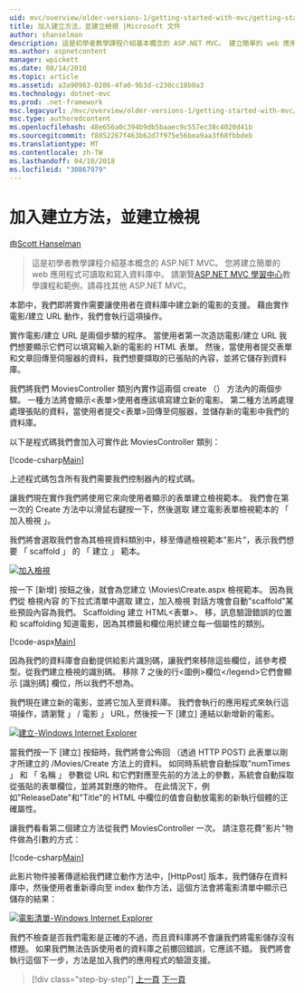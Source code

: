 ```yaml
---
uid: mvc/overview/older-versions-1/getting-started-with-mvc/getting-started-with-mvc-part6
title: 加入建立方法，並建立檢視 |Microsoft 文件
author: shanselman
description: 這是初學者教學課程介紹基本概念的 ASP.NET MVC。 建立簡單的 web 應用程式可讀取和寫入資料庫中。
ms.author: aspnetcontent
manager: wpickett
ms.date: 08/14/2010
ms.topic: article
ms.assetid: a3a90963-0286-4fa0-9b3d-c230cc18b0a3
ms.technology: dotnet-mvc
ms.prod: .net-framework
msc.legacyurl: /mvc/overview/older-versions-1/getting-started-with-mvc/getting-started-with-mvc-part6
msc.type: authoredcontent
ms.openlocfilehash: 48e656a0c394b9db5baaec9c557ec38c4020d41b
ms.sourcegitcommit: f8852267f463b62d7f975e56bea9aa3f68fbbdeb
ms.translationtype: MT
ms.contentlocale: zh-TW
ms.lasthandoff: 04/10/2018
ms.locfileid: "30867979"
---
```

<a name="adding-a-create-method-and-create-view"></a>加入建立方法，並建立檢視
====================
由[Scott Hanselman](https://github.com/shanselman)

> 這是初學者教學課程介紹基本概念的 ASP.NET MVC。 您將建立簡單的 web 應用程式可讀取和寫入資料庫中。 請瀏覽[ASP.NET MVC 學習中心](../../../index.md)教學課程和範例，請尋找其他 ASP.NET MVC。


本節中，我們即將實作需要讓使用者在資料庫中建立新的電影的支援。 藉由實作電影/建立 URL 動作，我們會執行這項操作。

實作電影/建立 URL 是兩個步驟的程序。 當使用者第一次造訪電影/建立 URL 我們想要顯示它們可以填寫輸入新的電影的 HTML 表單。 然後，當使用者提交表單和文章回傳至伺服器的資料，我們想要擷取的已張貼的內容，並將它儲存到資料庫。

我們將我們 MoviesController 類別內實作這兩個 create （） 方法內的兩個步驟。 一種方法將會顯示&lt;表單&gt;使用者應該填寫建立新的電影。 第二種方法將處理處理張貼的資料，當使用者提交&lt;表單&gt;回傳至伺服器，並儲存新的電影中我們的資料庫。

以下是程式碼我們會加入可實作此 MoviesController 類別：

[!code-csharp[Main](getting-started-with-mvc-part6/samples/sample1.cs)]

上述程式碼包含所有我們需要我們控制器內的程式碼。

讓我們現在實作我們將使用它來向使用者顯示的表單建立檢視範本。 我們會在第一次的 Create 方法中以滑鼠右鍵按一下，然後選取 建立電影表單檢視範本的 「 加入檢視 」。

我們將會選取我們會為其檢視資料類別中，移至傳遞檢視範本"影片"，表示我們想要 「 scaffold 」 的 「 建立 」 範本。

[![加入檢視](getting-started-with-mvc-part6/_static/image2.png)](getting-started-with-mvc-part6/_static/image1.png)

按一下 [新增] 按鈕之後，就會為您建立 \Movies\Create.aspx 檢視範本。 因為我們從 檢視內容 的下拉式清單中選取 建立，加入檢視 對話方塊會自動"scaffold"某些預設內容為我們。 Scaffolding 建立 HTML&lt;表單&gt;、 移，訊息驗證錯誤的位置和 scaffolding 知道電影，因為其標籤和欄位用於建立每一個屬性的類別。

[!code-aspx[Main](getting-started-with-mvc-part6/samples/sample2.aspx)]

因為我們的資料庫會自動提供給影片識別碼，讓我們來移除這些欄位，該參考模型。從我們建立檢視的識別碼。 移除 7 之後的行&lt;圖例&gt;欄位&lt;/legend&gt;它們會顯示 [識別碼] 欄位，所以我們不想為。

我們現在建立新的電影，並將它加入至資料庫。 我們會執行的應用程式來執行這項操作，請瀏覽 」 / 電影 」 URL，然後按一下 [建立] 連結以新增新的電影。

[![建立-Windows Internet Explorer](getting-started-with-mvc-part6/_static/image4.png)](getting-started-with-mvc-part6/_static/image3.png)

當我們按一下 [建立] 按鈕時，我們將會公佈回 （透過 HTTP POST) 此表單以剛才所建立的 /Movies/Create 方法上的資料。 如同時系統會自動採取"numTimes 」 和 「 名稱 」 參數從 URL 和它們對應至先前的方法上的參數，系統會自動採取從張貼的表單欄位，並將其對應的物件。 在此情況下，例如"ReleaseDate"和"Title"的 HTML 中欄位的值會自動放電影的新執行個體的正確屬性。

讓我們看看第二個建立方法從我們 MoviesController 一次。 請注意花費"影片"物件做為引數的方式：

[!code-csharp[Main](getting-started-with-mvc-part6/samples/sample3.cs)]

此影片物件接著傳遞給我們建立動作方法中，[HttpPost] 版本，我們儲存在資料庫中，然後使用者重新導向至 index 動作方法，這個方法會將電影清單中顯示已儲存的結果：

[![電影清單-Windows Internet Explorer](getting-started-with-mvc-part6/_static/image6.png)](getting-started-with-mvc-part6/_static/image5.png)

我們不檢查是否我們電影是正確的不過，而且資料庫將不會讓我們將電影儲存沒有標題。 如果我們無法告訴使用者的資料庫之前擲回錯誤，它應該不錯。 我們將會執行這個下一步，方法是加入我們的應用程式的驗證支援。

> [!div class="step-by-step"]
> [上一頁](getting-started-with-mvc-part5.md)
> [下一頁](getting-started-with-mvc-part7.md)

